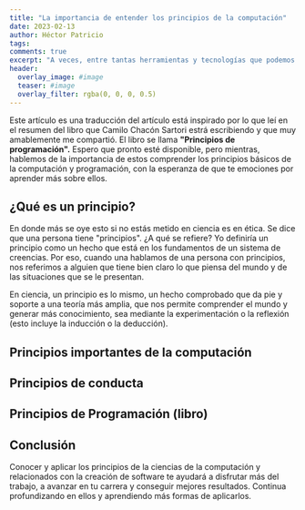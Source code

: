 ```yaml
---
title: "La importancia de entender los principios de la computación"
date: 2023-02-13
author: Héctor Patricio
tags:
comments: true
excerpt: "A veces, entre tantas herramientas y tecnologías que podemos usar día a día, nos olvidamos de los principios básicos que soportan todo lo que hacemos como desarrolladores."
header:
  overlay_image: #image
  teaser: #image
  overlay_filter: rgba(0, 0, 0, 0.5)
---
```


Este artículo es una traducción del artículo está inspirado por lo que leí en el resumen del libro que Camilo Chacón Sartori estrá escribiendo y que muy amablemente me compartió. El libro se llama **"Principios de programación".** Espero que pronto esté disponible, pero mientras, hablemos de la importancia de estos comprender los principios básicos de la computación y programación, con la esperanza de que te emociones por aprender más sobre ellos.

## ¿Qué es un principio?

En donde más se oye esto si no estás metido en ciencia es en ética. Se dice que una persona tiene "principios". ¿A qué se refiere? Yo definiría un principio como un hecho que está en los fundamentos de un sistema de creencias. Por eso, cuando una hablamos de una persona con principios, nos referimos a alguien que tiene bien claro lo que piensa del mundo y de las situaciones que se le presentan.

En ciencia, un principio es lo mismo, un hecho comprobado que da pie y soporte a una teoría más amplia, que nos permite comprender el mundo y generar más conocimiento, sea mediante la experimentación o la reflexión (esto incluye la inducción o la deducción).

## Principios importantes de la computación

## Principios de conducta

## Principios de Programación (libro)

## Conclusión

Conocer y aplicar los principios de la ciencias de la computación y relacionados con la creación de software te ayudará a disfrutar más del trabajo, a avanzar en tu carrera y conseguir mejores resultados. Continua profundizando en ellos y aprendiendo más formas de aplicarlos.
